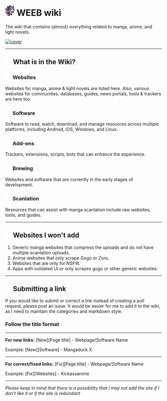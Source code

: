# <img src="/static/asset/inaspin.gif" width="30px"> WEEB wiki

The wiki that contains (almost) everything related to manga, anime, and light novels.

[![cover](https://raw.githubusercontent.com/anotherduckling/weebwiki/main/static/thumb/cover.png)](https://weeb.pages.dev/)
___
## <img src="/static/rm/repo.svg" width="20px"> What is in the Wiki?

### <img src="/static/rm/globe.svg" width="20px"> Websites
Websites for manga, anime & light novels are listed here. Also, various websites for communities, databases, guides, news portals, tools & trackers are here too.

### <img src="/static/rm/package.svg" width="20px"> Software
Software to read, watch, download, and manage resources across multiple platforms, including Android, iOS, Windows, and Linux.

### <img src="/static/rm/plug.svg" width="20px"> Add-ons
Trackers, extensions, scripts, bots that can enhance the experience. 

### <img src="/static/rm/beaker.svg" width="20px"> Brewing
 Websites and software that are currently in the early stages of development.

### <img src="/static/rm/typography.svg" width="20px"> Scanlation
Resources that can assist with manga scanlation include raw websites, tools, and guides.
___

## <img src="/static/rm/x.svg" width="20px"> Websites I won't add
1. Generic manga websites that compress the uploads and do not have multiple scanlation uploads.
2. Anime websites that only scrape Gogo or Zoro.
3. Websites that are only for NSFW.
4. Apps with outdated UI or only scrapes gogo or other generic websites.

___

## <img src="/static/rm/pr.svg" width="20px"> Submitting a link
If you would like to submit or correct a link instead of creating a pull request, please post an issue. It would be easier for me to add it to the wiki, as I need to maintain the categories and markdown style.

### Follow the title format
___
**For new links:** [New][Page title] - Webpage/Software Name

Example: [New][Software] - Mangaduck X
___
**For correct/fixed links:** [Fix][Page title] - Webpage/Software Name

Example: [Fix][Websites] - Kickassanime
___

*Please keep in mind that there is a possibility that I may not add the site if I don't like it or if the site is redundant*